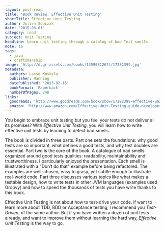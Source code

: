 ```yaml
---
layout: post-read
title: "Book Review: Effective Unit Testing"
shortTitle: Effective Unit Testing
author: Julien Sobczak
date: '2015-06-01'
category: read
subject: Unit Testing
headline: Learn unit testing through a catalog of bad Test smells.
note: 16
tags:
  - java
  - craftsmanship
image: 'http://d.gr-assets.com/books/1359031267l/17282399.jpg'
metadata:
  authors: Lasse Koskela
  publisher: Manning
  datePublished: '2013-02-16'
  bookFormat: 'Paperback'
  numberOfPages: 248
links:
  goodreads: 'http://www.goodreads.com/book/show/17282399-effective-unit-testing'
  amazon: 'http://www.amazon.com/Effective-Unit-Testing-guide-developers/dp/1935182579/'
---
```


You begin to embrace unit testing but you feel your tests do not deliver all its promises? With *Effective Unit Testing*, you will learn how to write effective unit tests by learning to detect bad smells.

The book is divided in three parts. Part one sets the foundations: why good tests are so important, what defines a good tests, and why test doubles are essential. Part two is the core of the book. A catalogue of bad smells organized around good tests qualities: readability, maintainability and trustworthiness. I particularly enjoyed the presentation. Each smell is illustrated with a "Don’t do that" example before being refactored. The examples are well-chosen, easy to grasp, yet subtle enough to illustrate real-world code. Part three discusses various topics like what makes a testable design, how to write tests in other JVM languages (examples used Groovy) and how to speed the thousands of tests you have write thanks to this book.

Effective Unit Testing is not about how to test-drive your code. If want to learn more about TDD, BDD or Acceptance testing, I recommend you *Test-Driven*, of the same author. But if you have written a dozen of unit tests already, and want to improve them without learning the hard way, *Effective Unit Testing* is the way to go.
